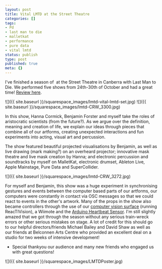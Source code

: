 ```yaml
---
layout: post
title: Vital LMTD at the Street Theatre
categories: []
tags:
- Pd
- last man to die
- malletkat
- performance
- pure data
- vital lmtd
status: publish
type: post
published: true
meta: {}
---
```


I've finished a season of  at the Street Theatre in Canberra with Last Man to Die. We performed five shows from 24th-30th of October and had a great time! [Review here](http://lastmantodie.blogspot.com/2009/10/reviews-and-news.html).

![]({{ site.baseurl }}/squarespace_images/lmtd-vital-lmtd-set.jpg)
![]({{ site.baseurl }}/squarespace_images/lmtd-CRW_3300.jpg)


In this show, Hanna Cormick, Benjamin Forster and myself take the roles of aristocratic scientists (from the future?). As we argue over the definition, meaning and creation of life, we explain our ideas through pieces that combine all of our artforms, creating unexpected interactions and fun experiments into acting, visual art and percussion.

The show featured beautiful projected visualisations by Benjamin, as well as live drawing (mark making?) on an overheard projector; innovative mask theatre and live mask creation by Hanna; and electronic percussion and soundtracks by myself on MalletKat, electronic drumset, Ableton Live, Apple Mainstage, Pure Data and SuperCollider.

![]({{ site.baseurl }}/squarespace_images/lmtd-CRW_3272.jpg)

For myself and Benjamin, this show was a huge experiment in synchronising gestures and events between the computer based parts of our artforms, our computers were constantly in contact via OSC messages so that we could react to events in the other's artwork. Many of the props in the show also became controllers through the use of our [computer vision surface](/2009/08/computer-vision-instrument-for-vital.html) (running ReacTIVision), a Wiimote and the [Arduino Heartbeat Sensor](/2009/07/heartbeat-sensor.html). I'm still slightly amazed that we got through the season without any serious train-wreck errors or other serious mistakes on stage. A lot of credit for this should go to our helpful directors/friends Michael Bailey and David Shaw as well as our friends at Belconnen Arts Centre who provided an excellent deal on a studio for two weeks of intensive development!

+ Special thankyou our audience and many new friends who engaged us with great questions!

![]({{ site.baseurl }}/squarespace_images/LMTDPoster.jpg)
